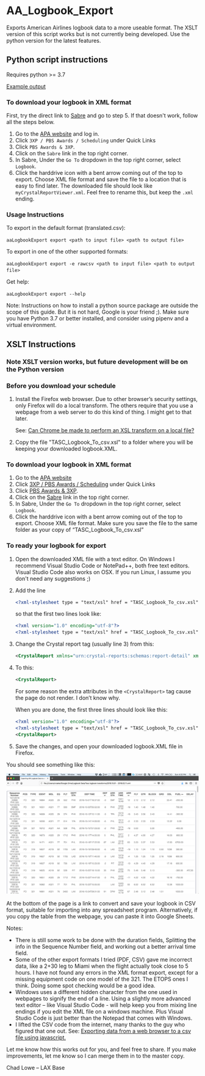 # AA_Logbook_Export

Exports American Airlines logbook data to a more useable format. The XSLT version of this script works but is not currently being developed. Use the python version for the latest features.

## Python script instructions

Requires python >= 3.7

[Example output](https://github.com/DonalChilde/AA_Logbook_Export/tree/master/example_data)

### To download your logbook in XML format

First, try the direct link to [Sabre](https://tasc.alliedpilots.org/Sabre/SabreLogin.aspx) and go to step 5. If that doesn't work, follow all the steps below.

1. Go to the [APA website](https://www.alliedpilots.org) and log in.
1. Click `3XP / PBS Awards / Scheduling` under Quick Links
1. Click `PBS Awards & 3XP`.
1. Click on the `Sabre` link in the top right corner.
1. In Sabre, Under the `Go To` dropdown in the top right corner, select `Logbook`.
1. Click the harddrive icon with a bent arrow coming out of the top to export. Choose XML file format and save the file to a location that is easy to find later. The downloaded file should look like `myCrystalReportViewer.xml`. Feel free to rename this, but keep the `.xml` ending.

### Usage Instructions

To export in the default format (translated.csv):  

`aaLogbookExport export <path to input file> <path to output file>`

To export in one of the other supported formats:

`aaLogbookExport export -e rawcsv <path to input file> <path to output file>`  

Get help:

`aaLogbookExport export --help`

Note: Instructions on how to install a python source package are outside the scope of this guide. But it is not hard, Google is your friend ;). Make sure you have Python 3.7 or better installed, and consider using pipenv and a virtual environment.

## XSLT Instructions

### Note XSLT version works, but future development will be on the Python version

### Before you download your schedule

1. Install the Firefox web browser. Due to other browser’s security settings, only Firefox will do a local transform. The others require that you use a webpage from a web server to do this kind of thing. I might get to that later.  

   See: [Can Chrome be made to perform an XSL transform on a local file?
](https://stackoverflow.com/questions/3828898/can-chrome-be-made-to-perform-an-xsl-transform-on-a-local-file?rq=1)
2. Copy the file "TASC_Logbook_To_csv.xsl" to a folder where you will be keeping your downloaded logbook.XML.

### To download your logbook in XML format

1. Go to the [APA website](https://www.alliedpilots.org)
1. Click [3XP / PBS Awards / Scheduling](https://www.alliedpilots.org/Committees/Scheduling) under Quick Links
1. Click [PBS Awards & 3XP](https://oac.alliedpilots.org/).
1. Click on the [Sabre](https://tasc.alliedpilots.org/Sabre/SabreLogin.aspx) link in the top right corner.
1. In Sabre, Under the `Go To` dropdown in the top right corner, select `Logbook`.
1. Click the harddrive icon with a bent arrow coming out of the top to export. Choose XML file format. Make sure you save the file to the same folder as your copy of “TASC_Logbook_To_csv.xsl”

### To ready your logbook for export

1. Open the downloaded XML file with a text editor. On Windows I recommend Visual Studio Code or NotePad++, both free text editors. Visual Studio Code also works on OSX. If you run Linux, I assume you don't need any suggestions ;)

1. Add the line  

   ```xml
   <?xml-stylesheet type = "text/xsl" href = "TASC_Logbook_To_csv.xsl"?>
   ```  

   so that the first two lines look like:  

   ```xml
   <?xml version="1.0" encoding="utf-8"?>
   <?xml-stylesheet type = "text/xsl" href = "TASC_Logbook_To_csv.xsl"?>
   ```

1. Change the Crystal report tag (usually line 3) from this:

   ```xml
   <CrystalReport xmlns="urn:crystal-reports:schemas:report-detail" xmlns:xsi="http://www.w3.org/2001/XMLSchema-instance" xsi:schemaLocation="urn:crystal-reports:schemas:report-detail http://www.businessobjects.com/products/xml/CR2008Schema.xsd">
   ```

1. To this:

   ```xml
   <CrystalReport>
   ```

   For some reason the extra attributes in the `<CrystalReport>` tag cause the page do not render. I don’t know why.

   When you are done, the first three lines should look like this:

   ```xml
   <?xml version="1.0" encoding="utf-8"?>
   <?xml-stylesheet type = "text/xsl" href = "TASC_Logbook_To_csv.xsl"?>
   <CrystalReport>
   ```

1. Save the changes, and open your downloaded logbook.XML file in Firefox.

You should see something like this:

![example of web page table](XSLT/Logbook_Screenshot.png)

At the bottom of the page is a link to convert and save your logbook in CSV format, suitable for importing into any spreadsheet program.
Alternatively, if you copy the table from the webpage, you can paste it into Google Sheets.

Notes:

- There is still some work to be done with the duration fields, Splitting the info in the Sequence Number field, and working out a better arrival time field.
- Some of the other export formats I tried (PDF, CSV) gave me incorrect data, like a 2+30 leg to Miami when the flight actually took close to 5 hours. I have not found any errors in the XML format export, except for a missing equipment code on one model of the 321. The ETOPS ones I think. Doing some spot checking would be a good idea.
- Windows uses a different hidden character from the one used in webpages to signify the end of a line. Using a slightly more advanced text editor – like Visual Studio Code -  will help keep you from mixing line endings if you edit the XML file on a windows machine. Plus Visual Studio Code is just better than the Notepad that comes with Windows.
- I lifted the CSV code from the internet, many thanks to the guy who figured that one out. See: [Exporting data from a web browser to a csv file using javascript.](https://adilapapaya.wordpress.com/2013/11/15/exporting-data-from-a-web-browser-to-a-csv-file-using-javascript/)

Let me know how this works out for you, and feel free to share. If you make improvements, let me know so I can merge them in to the master copy.

Chad Lowe – LAX Base